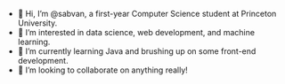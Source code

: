- 👋 Hi, I’m @sabvan, a first-year Computer Science student at Princeton University.
- 👀 I’m interested in data science, web development, and machine learning.
- 🌱 I’m currently learning Java and brushing up on some front-end development.
- 💞️ I’m looking to collaborate on anything really!

<!---
sabvan/sabvan is a ✨ special ✨ repository because its `README.md` (this file) appears on your GitHub profile.
You can click the Preview link to take a look at your changes.
--->
